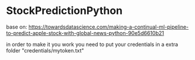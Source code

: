 # StockPredictionPython

base on: https://towardsdatascience.com/making-a-continual-ml-pipeline-to-predict-apple-stock-with-global-news-python-90e5d6610b21


in order to make it you work you need to put your credentials in a extra folder "credentials/mytoken.txt"
